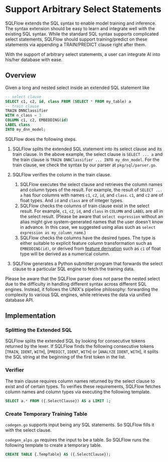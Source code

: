 # Support Arbitrary Select Statements

SQLFlow extends the SQL syntax to enable model training and inference. The syntax extension should be easy to learn and integrate well with the existing SQL syntax. While the standard SQL syntax supports complicated select statements, SQLFlow should support training/predict on these statements via appending a TRAIN/PREDICT clause right after them.

With the support of arbitrary select statements, a user can integrate AI into his/her database with ease.

## Overview

Given a long and nested select inside an extended SQL statement like

```sql
-- select clause
SELECT c1, c2, id, class FROM (SELECT * FROM my_table) a
-- train clause
TRAIN DNNClassifier
WITH n_class = 3
COLUMN c1, c2, EMBEDDING(id)
LABEL class
INTO my_dnn_model;
```

SQLFlow does the following steps.

1. SQLFlow splits the extended SQL statement into its select clause and its train clause. In the above example, the select clause is `SELECT ... a` and the train clause is `TRAIN DNNClassifier ... INTO my_dnn_model`. For the train clause, we check the syntax by our parser at `pkg/sql/parser.go`.

1. SQLFlow verifies the column in the train clause.
    1. SQLFlow executes the select clause and retrieves the column names and column types of the result. For example, the result of `SELECT ... a` has four columns with names `c1`, `c2`, `id`, and `class`. `c1`, and `c2` are of float types. And `id` and `class` are of integer types.
    1. SQLFlow checks the columns of train clause exist in the select result. For example, `c1`, `c2`, `id`, and `class` in `COLUMN` and `LABEL` are all in the select result. (Please be aware that `select expression` without an alias might give system-generated names that the user doesn't know in advance. In this case, we suggested using alias such as `select expression as my_column_name`.)
    1. SQLFlow checks the columns have the desired types. The type is either suitable to explicit feature column transformation such as `EMBEDDING(id)`, or derived from [feature derivation](/doc/design/design_feature_derivation.md) such as `c1` of float type will be derived as a numerical column.

1. SQLFlow generates a Python submitter program that forwards the select clause to a particular SQL engine to fetch the training data.

Please be aware that the SQLFlow parser does not parse the nested select due to the difficulty in handling different syntax across different SQL engines. Instead, it follows the UNIX's pipeline philosophy: forwarding the complexity to various SQL engines, while retrieves the data via unified database API.

## Implementation

### Splitting the Extended SQL

SQLFlow splits the extended SQL by looking for consecutive tokens returned by the lexer. If SQLFlow finds the following consecutive tokens [`TRAIN`, `IDENT`, `WITH`], [`PREDICT`, `IDENT`, `WITH`] or [`ANALYZE` `IDENT`, `WITH`], it splits the SQL string at the beginning of the first token in the list.

### Verifier

The train clause requires column names returned by the select clause to exist and of certain types. To verifies these requirements, SQLFlow fetches column names and column types via executing the following template.

```SQL
SELECT a.* FROM ({.SelectClause}) AS a LIMIT 1;
```

### Create Temporary Training Table

`codegen.go` supports input being any SQL statements. So SQLFlow fills it with the select clause.

`codegen_alps.go` requires the input to be a table. So SQLFlow runs the following template to create a temporary table.

```SQL
CREATE TABLE {.TempTable} AS ({.SelectClause});
```
